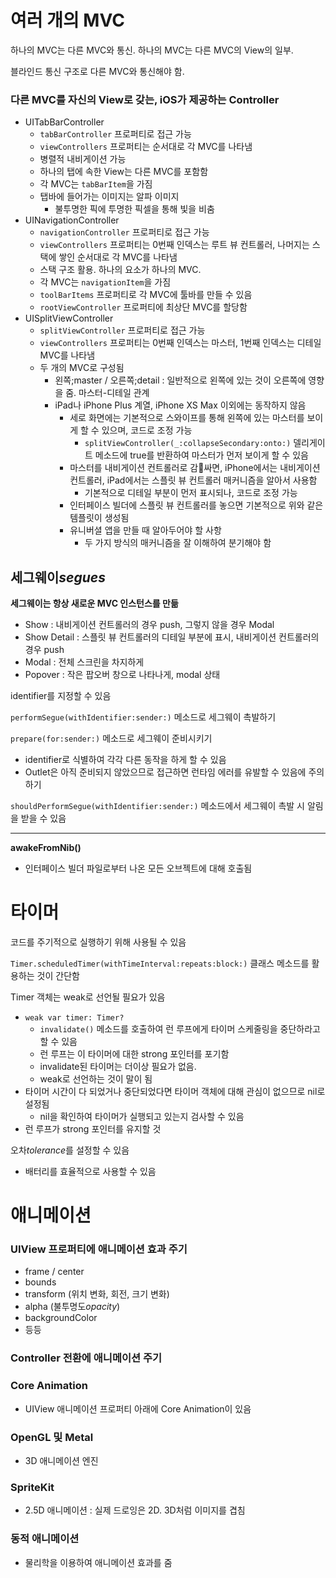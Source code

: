 # 여러 개의 MVC

하나의 MVC는 다른 MVC와 통신. 하나의 MVC는 다른 MVC의 View의 일부.

블라인드 통신 구조로 다른 MVC와 통신해야 함.

### 다른 MVC를 자신의 View로 갖는, iOS가 제공하는 Controller

- UITabBarController
  - `tabBarController` 프로퍼티로 접근 가능
  - `viewControllers` 프로퍼티는 순서대로 각 MVC를 나타냄
  - 병렬적 내비게이션 가능
  - 하나의 탭에 속한 View는 다른 MVC를 포함함
  - 각 MVC는 `tabBarItem`을 가짐
  - 탭바에 들어가는 이미지는 알파 이미지
    - 불투명한 픽에 투명한 픽셀을 통해 빛을 비춤
- UINavigationController
  - `navigationController` 프로퍼티로 접근 가능
  - `viewControllers` 프로퍼티는 0번째 인덱스는 루트 뷰 컨트롤러, 나머지는 스택에 쌓인 순서대로 각 MVC를 나타냄
  - 스택 구조 활용. 하나의 요소가 하나의 MVC.
  - 각 MVC는 `navigationItem`을 가짐
  - `toolBarItems` 프로퍼티로 각 MVC에 툴바를 만들 수 있음
  - `rootViewController` 프로퍼티에 최상단 MVC를 할당함
- UISplitViewController
  - `splitViewController` 프로퍼티로 접근 가능
  - `viewControllers` 프로퍼티는 0번째 인덱스는 마스터, 1번째 인덱스는 디테일 MVC를 나타냄
  - 두 개의 MVC로 구성됨
    - 왼쪽;master / 오른쪽;detail : 일반적으로 왼쪽에 있는 것이 오른쪽에 영향을 줌. 마스터-디테일 관계
    - iPad나 iPhone Plus 계열, iPhone XS Max 이외에는 동작하지 않음
      - 세로 화면에는 기본적으로 스와이프를 통해 왼쪽에 있는 마스터를 보이게 할 수 있으며, 코드로 조정 가능
        - `splitViewController(_:collapseSecondary:onto:)` 델리게이트 메소드에 true를 반환하여 마스터가 먼저 보이게 할 수 있음
      - 마스터를 내비게이션 컨트롤러로 감싸면, iPhone에서는 내비게이션 컨트롤러, iPad에서는 스플릿 뷰 컨트롤러 매커니즘을 알아서 사용함
        - 기본적으로 디테일 부분이 먼저 표시되나, 코드로 조정 가능
      - 인터페이스 빌더에 스플릿 뷰 컨트롤러를 놓으면 기본적으로 위와 같은 템플릿이 생성됨
      - 유니버셜 앱을 만들 때 알아두어야 할 사항
        - 두 가지 방식의 매커니즘을 잘 이해하여 분기해야 함

## 세그웨이*segues*

**세그웨이는 항상 새로운 MVC 인스턴스를 만듦**

- Show : 내비게이션 컨트롤러의 경우 push, 그렇지 않을 경우 Modal
- Show Detail : 스플릿 뷰 컨트롤러의 디테일 부분에 표시, 내비게이션 컨트롤러의 경우 push
- Modal : 전체 스크린을 차지하게
- Popover : 작은 팝오버 창으로 나타나게, modal 상태

identifier를 지정할 수 있음

`performSegue(withIdentifier:sender:)` 메소드로 세그웨이 촉발하기

`prepare(for:sender:)` 메소드로 세그웨이 준비시키기

- identifier로 식별하여 각각 다른 동작을 하게 할 수 있음
- Outlet은 아직 준비되지 않았으므로 접근하면 런타임 에러를 유발할 수 있음에 주의하기

`shouldPerformSegue(withIdentifier:sender:)` 메소드에서 세그웨이 촉발 시 알림을 받을 수 있음

---

**awakeFromNib()**

- 인터페이스 빌더 파일로부터 나온 모든 오브젝트에 대해 호출됨

# 타이머

코드를 주기적으로 실행하기 위해 사용될 수 있음

`Timer.scheduledTimer(withTimeInterval:repeats:block:)` 클래스 메소드를 활용하는 것이 간단함

Timer 객체는 weak로 선언될 필요가 있음

- `weak var timer: Timer?`
  - `invalidate()` 메소드를 호출하여 런 루프에게 타이머 스케줄링을 중단하라고 할 수 있음
  - 런 루프는 이 타이머에 대한 strong 포인터를 포기함
  - invalidate된 타이머는 더이상 필요가 없음.
  - weak로 선언하는 것이 말이 됨
- 타이머 시간이 다 되었거나 중단되었다면 타이머 객체에 대해 관심이 없으므로 nil로 설정됨
  - nil을 확인하여 타이머가 실행되고 있는지 검사할 수 있음
- 런 루프가 strong 포인터를 유지할 것

오차*tolerance*를 설정할 수 있음

- 배터리를 효율적으로 사용할 수 있음

# 애니메이션

### UIView 프로퍼티에 애니메이션 효과 주기

- frame / center
- bounds
- transform (위치 변화, 회전, 크기 변화)
- alpha (불투명도*opacity*)
- backgroundColor
- 등등

### Controller 전환에 애니메이션 주기

### Core Animation

- UIView 애니메이션 프로퍼티 아래에 Core Animation이 있음

### OpenGL 및 Metal

- 3D 애니메이션 엔진

### SpriteKit

- 2.5D 애니메이션 : 실제 드로잉은 2D. 3D처럼 이미지를 겹침

### 동적 애니메이션

- 물리학을 이용하여 애니메이션 효과를 줌